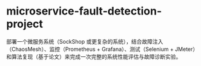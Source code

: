 # microservice-fault-detection-project
部署一个微服务系统（SockShop 或更复杂的系统），结合故障注入（ChaosMesh）、监控（Prometheus + Grafana）、测试（Selenium + JMeter）和算法复现（基于论文）来完成一次完整的系统性能评估与故障诊断实验。
